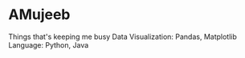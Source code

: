 # AMujeeb
Things that's keeping me busy
Data Visualization: Pandas, Matplotlib
Language: Python, Java
